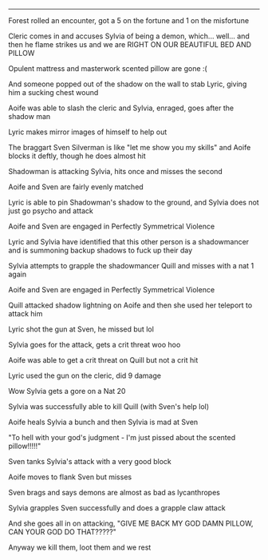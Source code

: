 <hr>

Forest rolled an encounter, got a 5 on the fortune and 1 on the misfortune

Cleric comes in and accuses Sylvia of being a demon, which... well... and then he flame strikes us and we are RIGHT ON OUR BEAUTIFUL BED AND PILLOW

Opulent mattress and masterwork scented pillow are gone :(

And someone popped out of the shadow on the wall to stab Lyric, giving him a sucking chest wound

Aoife was able to slash the cleric and Sylvia, enraged, goes after the shadow man

Lyric makes mirror images of himself to help out

The braggart Sven Silverman is like "let me show you my skills" and Aoife blocks it deftly, though he does almost hit

Shadowman is attacking Sylvia, hits once and misses the second

Aoife and Sven are fairly evenly matched

Lyric is able to pin Shadowman's shadow to the ground, and Sylvia does not just go psycho and attack

Aoife and Sven are engaged in Perfectly Symmetrical Violence

Lyric and Sylvia have identified that this other person is a shadowmancer and is summoning backup shadows to fuck up their day

Sylvia attempts to grapple the shadowmancer Quill and misses with a nat 1 again

Aoife and Sven are engaged in Perfectly Symmetrical Violence

Quill attacked shadow lightning on Aoife and then she used her teleport to attack him

Lyric shot the gun at Sven, he missed but lol

Sylvia goes for the attack, gets a crit threat woo hoo

Aoife was able to get a crit threat on Quill but not a crit hit

Lyric used the gun on the cleric, did 9 damage

Wow Sylvia gets a gore on a Nat 20

Sylvia was successfully able to kill Quill (with Sven's help lol)

Aoife heals Sylvia a bunch and then Sylvia is mad at Sven

"To hell with your god's judgment - I'm just pissed about the scented pillow!!!!!"

Sven tanks Sylvia's attack with a very good block

Aoife moves to flank Sven but misses

Sven brags and says demons are almost as bad as lycanthropes

Sylvia grapples Sven successfully and does a grapple claw attack

And she goes all in on attacking, "GIVE ME BACK MY GOD DAMN PILLOW, CAN YOUR GOD DO THAT?????"

Anyway we kill them, loot them and we rest